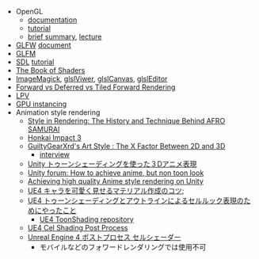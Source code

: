 * OpenGL 
  * [documentation](http://code.nabla.net/doc/OpenGL/)
  * [tutorial](http://www.opengl-tutorial.org/)
  * [brief summary](http://www.songho.ca/opengl/index.html), [lecture](http://lazyfoo.net/tutorials/OpenGL/index.php)
* [GLFW](https://www.glfw.org/) [document](https://www.glfw.org/docs/latest/pages.html)
* [GLFM](https://github.com/brackeen/glfm)
* [SDL](https://www.libsdl.org/) [tutorial](http://lazyfoo.net/tutorials/SDL/index.php)
* [The Book of Shaders](https://thebookofshaders.com/)
* [ImageMagick](http://www.imagemagick.org/script/index.php), [glslViwer](https://github.com/patriciogonzalezvivo/glslViewer), [glslCanvas](https://github.com/patriciogonzalezvivo/glslCanvas), [glslEditor](https://github.com/patriciogonzalezvivo/glslEditor)
* [Forward vs Deferred vs Tiled Forward Rendering](https://www.3dgep.com/forward-plus/)
* [LPV](http://ericpolman.com/2016/06/28/light-propagation-volumes/)
* [GPU instancing](https://hrmrzizon.github.io/2017/06/11/using-gpu-instancing-in-unity/)
* Animation style rendering
  * [Style in Rendering: The History and Technique Behind AFRO SAMURAI](http://www.gdcvault.com/play/1427/Style-in-Rendering-The-History)
  * [Honkai Impact 3](http://www.uniteseoul.com/2018/download_files/T1_0503_2.pdf)
  * [GuiltyGearXrd's Art Style : The X Factor Between 2D and 3D](http://www.ggxrd.com/Motomura_Junya_GuiltyGearXrd.pdf)
    * [interview](https://gigglehd.com/zbxe/12202898)
  * [Unity トゥーンシェーディングを使った３Dアニメ表現](https://qiita.com/MuRo_CG/items/c417ef6d6cbeed3dd42b)
  * [Unity forum: How to achieve anime, but non toon look](https://forum.unity.com/threads/how-to-achieve-anime-but-non-toon-look.408148/)
  * [Achieving high quality Anime style rendering on Unity](http://www.uniteseoul.com/2018/download_files/T1_0503_2.pdf)
  * [UE4 キャラを可愛く見せるマテリアル作成のコツ](http://unrealengine.hatenablog.com/entry/2015/05/09/220416);
  * [UE4 トゥーンシェーディングとアウトラインによるセルルック表現のためにやったこと](http://unrealengine.hatenablog.com/entry/2015/10/25/233253)
    * [UE4 ToonShading repository](https://github.com/ArneBezuijen/UnrealEngine)
  * [UE4 Cel Shading Post Process](https://wiki.unrealengine.com/Cel_Shading_Post_Process)
  * [Unreal Engine 4 ポストプロセス セルシェーダー](http://unrealengine.hatenablog.com/entry/2018/05/27/235215)
    * モバイルなどのフォワードレンダリングでは使用不可
